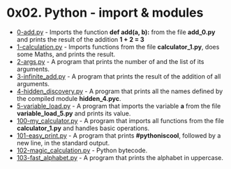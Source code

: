 # 0x02. Python - import & modules

- [0-add.py](https://github.com/CharlesMariga/alx-higher_level_programming/blob/main/0x02-python-import_modules/0-add.py) - Imports the function **def add(a, b):** from the file **add_0.py** and prints the result of the addition **1 + 2 = 3**
- [1-calculation.py](https://github.com/CharlesMariga/alx-higher_level_programming/blob/main/0x02-python-import_modules/1-calculation.py) - Imports functions from the file **calculator_1.py**, does some Maths, and prints the result.
- [2-args.py](https://github.com/CharlesMariga/alx-higher_level_programming/blob/main/0x02-python-import_modules/2-args.py) - A program that prints the number of and the list of its arguments.
- [3-infinite_add.py](https://github.com/CharlesMariga/alx-higher_level_programming/blob/main/0x02-python-import_modules/3-infinite_add.py) - A program that prints the result of the addition of all arguments.
- [4-hidden_discovery.py](https://github.com/CharlesMariga/alx-higher_level_programming/blob/main/0x02-python-import_modules/4-hidden_discovery.py) - A program that prints all the names defined by the compiled module **hidden_4.pyc**.
- [5-variable_load.py](https://github.com/CharlesMariga/alx-higher_level_programming/blob/main/0x02-python-import_modules/5-variable_load.py) - A program that imports the variable **a** from the file **variable_load_5.py** and prints its value.
- [100-my_calculator.py](https://github.com/CharlesMariga/alx-higher_level_programming/blob/main/0x02-python-import_modules/100-my_calculator.py) - A program that imports all functions from the file **calculator_1.py** and handles basic operations.
- [101-easy_print.py](https://github.com/CharlesMariga/alx-higher_level_programming/blob/main/0x02-python-import_modules/101-easy_print.py) - A program that prints **#pythoniscool**, followed by a new line, in the standard output.
- [102-magic_calculation.py](https://github.com/CharlesMariga/alx-higher_level_programming/blob/main/0x02-python-import_modules/102-magic_calculation.py) - Python bytecode.
- [103-fast_alphabet.py]() - A program that prints the alphabet in uppercase.
